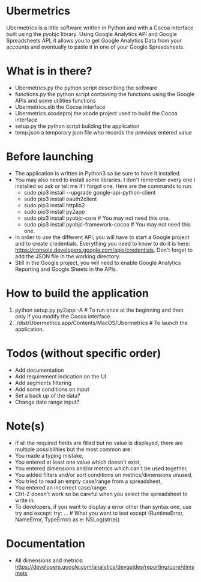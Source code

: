 # Ubermetrics

Ubermetrics is a little software written in Python and with a Cocoa interface built using the pyobjc library.
Using Google Analytics API and Google Spreadsheets API, it allows you to get Google Analytics Data from your accounts
and eventually to paste it in one of your Google Spreadsheets.

# What is in there?
* Ubermetrics.py the python script describing the software
* functions.py the python script containing the functions using the Google APIs and some utilities functions
* Ubermetrics.xib the Cocoa interface
* Ubermetrics.xcodeproj the xcode project used to build the Cocoa interface
* setup.py the python script building the application
* temp.json a temporary json file who records the previous entered value

# Before launching
* The application is written in Python3 so be sure to have it installed.
* You may also need to install some libraries. I don't remember every one I installed so ask or tell me if I forgot one.
Here are the commands to run:
  * sudo pip3 install --upgrade google-api-python-client
  * sudo pip3 install oauth2client
  * sudo pip3 install httplib2
  * sudo pip3 install py2app
  * sudo pip3 install pyobjc-core # You may not need this one.
  * sudo pip3 install pyobjc-framework-cocoa # You may not need this one.
* In order to use the different API, you will have to start a Google project and to create credentials.
  Everything you need to know to do it is here: https://console.developers.google.com/apis/credentials.
  Don't forget to add the JSON file in the working directory.
* Still in the Google project, you will need to enable Google Analytics Reporting and Google Sheets in the APIs.

# How to build the application
1. python setup.py py2app -A # To run once at the beginning and then only if you modify the Cocoa interface.
2. ./dist/Ubermetrics.app/Contents/MacOS/Ubermetrics # To launch the application.

# Todos (without specific order)
* Add documentation
* Add requirement indication on the UI
* Add segments filtering
* Add some conditions on input
* Set a back up of the data?
* Change date range input?

# Note(s)
* If all the required fields are filled but no value is displayed, there are multiple possibilities but the most common are:
 * You made a typing mistake,
 * You entered at least one value which doesn't exist,
 * You entered dimensions and/or metrics which can't be used together,
 * You added filters and/or sort conditions on metrics/dimensions unused,
 * You tried to read an empty case/range from a spreadsheet,
 * You entered an incorrect case/range.
* Ctrl-Z doesn't work so be careful when you select the spreadsheet to write in.
* To developers, if you want to display a error other than syntax one, use try and except:
  try:
      ... # What you want to test
  except (RuntimeError, NameError, TypeError) as e:
      NSLog(str(e))


# Documentation
* All dimensions and metrics: https://developers.google.com/analytics/devguides/reporting/core/dimsmets
